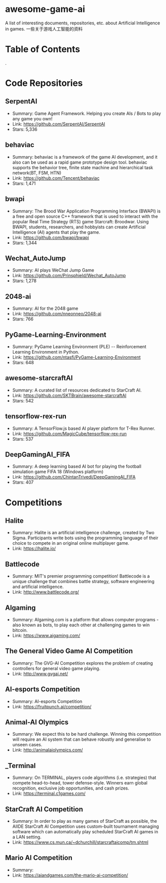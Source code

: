 # awesome-game-ai
A list of interesting documents, repositories, etc. about Artificial Intelligence in games. 一些关于游戏人工智能的资料

# Table of Contents
.

# Code Repositories

## SerpentAI

* Summary: Game Agent Framework. Helping you create AIs / Bots to play any game you own!
* Link: https://github.com/SerpentAI/SerpentAI
* Stars: 5,336

## behaviac

* Summary: behaviac is a framework of the game AI development, and it also can be used as a rapid game prototype design tool. behaviac supports the behavior tree, finite state machine and hierarchical task network(BT, FSM, HTN)
* Link: https://github.com/Tencent/behaviac
* Stars: 1,471

## bwapi

* Summary: The Brood War Application Programming Interface (BWAPI) is a free and open source C++ framework that is used to interact with the popular Real Time Strategy (RTS) game Starcraft: Broodwar. Using BWAPI, students, researchers, and hobbyists can create Artificial Intelligence (AI) agents that play the game.
* Link: https://github.com/bwapi/bwapi
* Stars: 1,344

## Wechat_AutoJump

* Summary: AI plays WeChat Jump Game
* Link: https://github.com/Prinsphield/Wechat_AutoJump
* Stars: 1,278

## 2048-ai

* Summary: AI for the 2048 game
* Link: https://github.com/nneonneo/2048-ai
* Stars: 766

## PyGame-Learning-Environment

* Summary: PyGame Learning Environment (PLE) -- Reinforcement Learning Environment in Python.
* Link: https://github.com/ntasfi/PyGame-Learning-Environment
* Stars: 648

## awesome-starcraftAI

* Summary: A curated list of resources dedicated to StarCraft AI.
* Link: https://github.com/SKTBrain/awesome-starcraftAI
* Stars: 542

## tensorflow-rex-run

* Summary: A TensorFlow.js based AI player platform for T-Rex Runner.
* Link: https://github.com/MagicCube/tensorflow-rex-run
* Stars: 537

## DeepGamingAI_FIFA

* Summary: A deep learning based AI bot for playing the football simulation game FIFA 18 (Windows platform)
* Link: https://github.com/ChintanTrivedi/DeepGamingAI_FIFA
* Stars: 407

# Competitions

## Halite

* Summary: Halite is an artificial intelligence challenge, created by Two Sigma. Participants write bots using the programming language of their choice to compete in an original online multiplayer game.
* Link: https://halite.io/

## Battlecode

* Summary: MIT's premier programming competition! Battlecode is a unique challenge that combines battle strategy, software engineering and artificial intelligence.
* Link: http://www.battlecode.org/

## AIgaming

* Summary: AIgaming.com is a platform that allows computer programs - also known as bots, to play each other at challenging games to win bitcoin.
* Link: https://www.aigaming.com/

## The General Video Game AI Competition

* Summary: The GVG-AI Competition explores the problem of creating controllers for general video game playing.
* Link: http://www.gvgai.net/

## AI-esports Competition

* Summary: AI-esports Competition
* Link: https://fruitpunch.ai/competition/

## Animal-AI Olympics

* Summary: We expect this to be hard challenge. Winning this competition will require an AI system that can behave robustly and generalise to unseen cases.
* Link: http://animalaiolympics.com/

## _Terminal

* Summary: On TERMINAL, players code algorithms (i.e. strategies) that compete head-to-head, tower defense-style. Winners earn global recognition, exclusive job opportunities, and cash prizes.
* Link: https://terminal.c1games.com/

## StarCraft AI Competition

* Summary: In order to play as many games of StarCraft as possible, the AIIDE StarCraft AI Competition uses custom-built tournament managing software which can automatically play scheduled StarCraft AI games in a LAN setting.
* Link: https://www.cs.mun.ca/~dchurchill/starcraftaicomp/tm.shtml

## Mario AI Competition

* Summary: 
* Link: https://aiandgames.com/the-mario-ai-competition/
